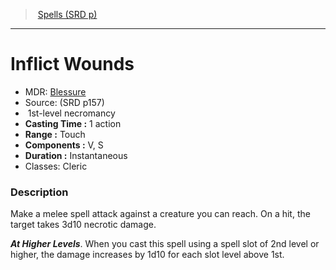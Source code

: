 ﻿---
!SpellItem
Family: SpellVO
Level: 1
Type: necromancy
CastingTime: 1 action
Range: Touch
Components: V, S
Duration: Instantaneous
Classes: Cleric
Id: spells_vo.md#inflict-wounds
ParentLink: spells_vo.md#spells-srd-p
Name: Inflict Wounds
ParentName: Spells (SRD p)
NameLevel: 1
AltName: '[Blessure](hd_spells_blessure.md)'
Source: (SRD p157)
Attributes: {}
---
> [Spells (SRD p)](srd_spells.md)

---

# Inflict Wounds

- MDR: [Blessure](hd_spells_blessure.md)
- Source: (SRD p157)
-  1st-level necromancy
- **Casting Time :** 1 action
- **Range :** Touch
- **Components :** V, S
- **Duration :** Instantaneous
- Classes: Cleric

### Description

Make a melee spell attack against a creature you can reach. On a hit, the target takes 3d10 necrotic damage.

**_At Higher Levels_**. When you cast this spell using a spell slot of 2nd level or higher, the damage increases by 1d10 for each slot level above 1st.

